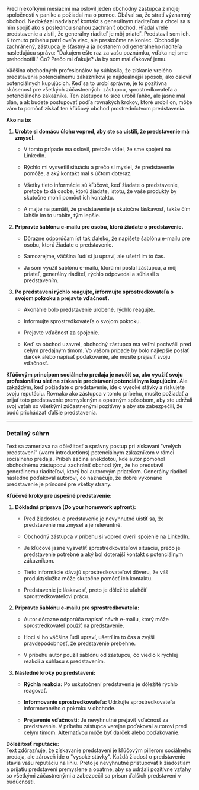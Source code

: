 
Pred niekoľkými mesiacmi ma oslovil jeden obchodný zástupca z mojej spoločnosti v panike a požiadal ma o pomoc. Obával sa, že stratí významný obchod. Nedokázal nadviazať kontakt s generálnym riaditeľom a chcel sa s ním spojiť ako s poslednou snahou zachrániť obchod. Hľadal vrelé predstavenie a zistil, že generálny riaditeľ je môj priateľ. Predstavil som ich. K tomuto príbehu patrí oveľa viac, ale preskočme na koniec. Obchod je zachránený, zástupca je šťastný a ja dostanem od generálneho riaditeľa nasledujúcu správu: "Ďakujem ešte raz za vašu poznámku, vďaka nej sme prehodnotili." Čo? Prečo mi ďakuje? Ja by som mal ďakovať jemu.

Väčšina obchodných profesionálov by súhlasila, že získanie vrelého predstavenia potenciálnemu zákazníkovi je najideálnejší spôsob, ako osloviť potenciálnych kupujúcich. Keď sa to urobí správne, je to pozitívna skúsenosť pre všetkých zúčastnených: zástupcu, sprostredkovateľa a potenciálneho zákazníka. Ten zástupca to síce urobil ľahko, ale jasne mal plán, a ak budete postupovať podľa rovnakých krokov, ktoré urobil on, môže vám to pomôcť získať ten kľúčový obchod prostredníctvom predstavenia.

**Ako na to:**

1. **Urobte si domácu úlohu vopred, aby ste sa uistili, že predstavenie má zmysel.**
    
    - V tomto prípade ma oslovil, pretože videl, že sme spojení na LinkedIn.
        
    - Rýchlo mi vysvetlil situáciu a prečo si myslel, že predstavenie pomôže, a aký kontakt mal s účtom doteraz.
        
    - Všetky tieto informácie sú kľúčové, keď žiadate o predstavenie, pretože to dá osobe, ktorú žiadate, istotu, že vaše produkty by skutočne mohli pomôcť ich kontaktu.
        
    - A majte na pamäti, že predstavenie je skutočne láskavosť, takže čím ľahšie im to urobíte, tým lepšie.
        
2. **Pripravte šablónu e-mailu pre osobu, ktorú žiadate o predstavenie.**
    
    - Dôrazne odporúčam ísť tak ďaleko, že napíšete šablónu e-mailu pre osobu, ktorú žiadate o predstavenie.
        
    - Samozrejme, väčšina ľudí si ju upraví, ale ušetrí im to čas.
        
    - Ja som využil šablónu e-mailu, ktorú mi poslal zástupca, a môj priateľ, generálny riaditeľ, rýchlo odpovedal a súhlasil s predstavením.
        
3. **Po predstavení rýchlo reagujte, informujte sprostredkovateľa o svojom pokroku a prejavte vďačnosť.**
    
    - Akonáhle bolo predstavenie urobené, rýchlo reagujte.
        
    - Informujte sprostredkovateľa o svojom pokroku.
        
    - Prejavte vďačnosť za spojenie.
        
    - Keď sa obchod uzavrel, obchodný zástupca ma veľmi pochválil pred celým predajným tímom. Vo vašom prípade by bolo najlepšie poslať darček alebo napísať poďakovanie, ale musíte prejaviť svoju vďačnosť.
        

**Kľúčovým princípom sociálneho predaja je naučiť sa, ako využiť svoju profesionálnu sieť na získanie predstavení potenciálnym kupujúcim**. Ale zakaždým, keď požiadate o predstavenie, ide o vysoké stávky a riskujete svoju reputáciu. Rovnako ako zástupca v tomto príbehu, musíte požiadať a prijať toto predstavenie premysleným a opatrným spôsobom, aby ste udržali svoj vzťah so všetkými zúčastnenými pozitívny a aby ste zabezpečili, že budú prichádzať ďalšie predstavenia.

---

### Detailný súhrn

Text sa zameriava na dôležitosť a správny postup pri získavaní "vrelých predstavení" (warm introductions) potenciálnym zákazníkom v rámci sociálneho predaja. Príbeh začína anekdotou, kde autor pomohol obchodnému zástupcovi zachrániť obchod tým, že ho predstavil generálnemu riaditeľovi, ktorý bol autorovým priateľom. Generálny riaditeľ následne poďakoval autorovi, čo naznačuje, že dobre vykonané predstavenie je prínosné pre všetky strany.

**Kľúčové kroky pre úspešné predstavenie:**

1. **Dôkladná príprava (Do your homework upfront):**
    
    - Pred žiadosťou o predstavenie je nevyhnutné uistiť sa, že predstavenie má zmysel a je relevantné.
        
    - Obchodný zástupca v príbehu si vopred overil spojenie na LinkedIn.
        
    - Je kľúčové jasne vysvetliť sprostredkovateľovi situáciu, prečo je predstavenie potrebné a aký bol doterajší kontakt s potenciálnym zákazníkom.
        
    - Tieto informácie dávajú sprostredkovateľovi dôveru, že váš produkt/služba môže skutočne pomôcť ich kontaktu.
        
    - Predstavenie je láskavosť, preto je dôležité uľahčiť sprostredkovateľovi prácu.
        
2. **Pripravte šablónu e-mailu pre sprostredkovateľa:**
    
    - Autor dôrazne odporúča napísať návrh e-mailu, ktorý môže sprostredkovateľ použiť na predstavenie.
        
    - Hoci si ho väčšina ľudí upraví, ušetrí im to čas a zvýši pravdepodobnosť, že predstavenie prebehne.
        
    - V príbehu autor použil šablónu od zástupcu, čo viedlo k rýchlej reakcii a súhlasu s predstavením.
        
3. **Následné kroky po predstavení:**
    
    - **Rýchla reakcia:** Po uskutočnení predstavenia je dôležité rýchlo reagovať.
        
    - **Informovanie sprostredkovateľa:** Udržujte sprostredkovateľa informovaného o pokroku v obchode.
        
    - **Prejavenie vďačnosti:** Je nevyhnutné prejaviť vďačnosť za predstavenie. V príbehu zástupca verejne poďakoval autorovi pred celým tímom. Alternatívou môže byť darček alebo poďakovanie.
        

**Dôležitosť reputácie:**  
Text zdôrazňuje, že získavanie predstavení je kľúčovým pilierom sociálneho predaja, ale zároveň ide o "vysoké stávky". Každá žiadosť o predstavenie stavia vašu reputáciu na líniu. Preto je nevyhnutné pristupovať k žiadostiam a prijatiu predstavení premyslene a opatrne, aby sa udržali pozitívne vzťahy so všetkými zúčastnenými a zabezpečil sa prísun ďalších predstavení v budúcnosti.